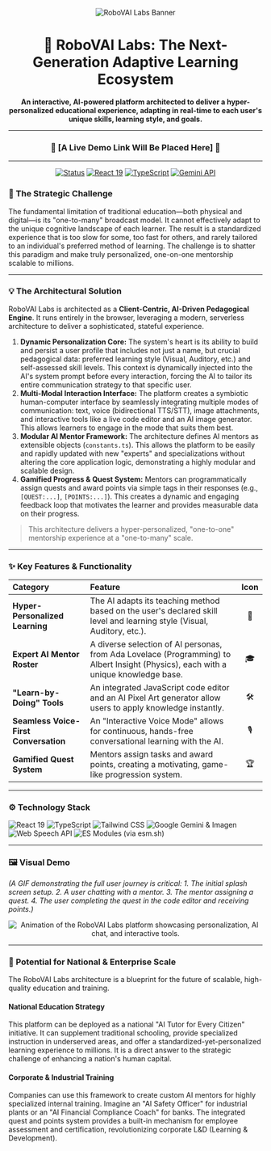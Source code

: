 <div align="center">

![RoboVAI Labs Banner](https://placehold.co/1200x400/4B0082/FFFFFF/png?text=RoboVAI%20Labs)

# 🤖 RoboVAI Labs: The Next-Generation Adaptive Learning Ecosystem

**An interactive, AI-powered platform architected to deliver a hyper-personalized educational experience, adapting in real-time to each user's unique skills, learning style, and goals.**

---

### 🚀 **[A Live Demo Link Will Be Placed Here]** 🚀

---

<p align="center">
  <a href="#"><img src="https://img.shields.io/badge/Status-Live%20Prototype-brightgreen?style=for-the-badge" alt="Status"></a>
  <a href="#"><img src="https://img.shields.io/badge/React-19-61DAFB?style=for-the-badge&logo=react" alt="React 19"></a>
  <a href="#"><img src="https://img.shields.io/badge/TypeScript-3178C6?style=for-the-badge&logo=typescript" alt="TypeScript"></a>
  <a href="#"><img src="https://img.shields.io/badge/AI-Google%20Gemini%20%26%20Imagen-4A8CF7?style=for-the-badge&logo=google-gemini" alt="Gemini API"></a>
</p>

</div>

### 🎯 The Strategic Challenge

The fundamental limitation of traditional education—both physical and digital—is its "one-to-many" broadcast model. It cannot effectively adapt to the unique cognitive landscape of each learner. The result is a standardized experience that is too slow for some, too fast for others, and rarely tailored to an individual's preferred method of learning. The challenge is to shatter this paradigm and make truly personalized, one-on-one mentorship scalable to millions.

---

### 💡 The Architectural Solution

RoboVAI Labs is architected as a **Client-Centric, AI-Driven Pedagogical Engine**. It runs entirely in the browser, leveraging a modern, serverless architecture to deliver a sophisticated, stateful experience.

1.  **Dynamic Personalization Core:** The system's heart is its ability to build and persist a user profile that includes not just a name, but crucial pedagogical data: preferred learning style (Visual, Auditory, etc.) and self-assessed skill levels. This context is dynamically injected into the AI's system prompt before every interaction, forcing the AI to tailor its entire communication strategy to that specific user.
2.  **Multi-Modal Interaction Interface:** The platform creates a symbiotic human-computer interface by seamlessly integrating multiple modes of communication: text, voice (bidirectional TTS/STT), image attachments, and interactive tools like a live code editor and an AI image generator. This allows learners to engage in the mode that suits them best.
3.  **Modular AI Mentor Framework:** The architecture defines AI mentors as extensible objects (`constants.ts`). This allows the platform to be easily and rapidly updated with new "experts" and specializations without altering the core application logic, demonstrating a highly modular and scalable design.
4.  **Gamified Progress & Quest System:** Mentors can programmatically assign quests and award points via simple tags in their responses (e.g., `[QUEST:...]`, `[POINTS:...]`). This creates a dynamic and engaging feedback loop that motivates the learner and provides measurable data on their progress.

> This architecture delivers a hyper-personalized, "one-to-one" mentorship experience at a "one-to-many" scale.

---

### ✨ Key Features & Functionality

| Category | Feature | Icon |
| :--- | :--- | :---: |
| **Hyper-Personalized Learning** | The AI adapts its teaching method based on the user's declared skill level and learning style (Visual, Auditory, etc.). | 🧬 |
| **Expert AI Mentor Roster** | A diverse selection of AI personas, from Ada Lovelace (Programming) to Albert Insight (Physics), each with a unique knowledge base. | 🎓 |
| **"Learn-by-Doing" Tools** | An integrated JavaScript code editor and an AI Pixel Art generator allow users to apply knowledge instantly. | 🛠️ |
| **Seamless Voice-First Conversation** | An "Interactive Voice Mode" allows for continuous, hands-free conversational learning with the AI. | 🎙️ |
| **Gamified Quest System** | Mentors assign tasks and award points, creating a motivating, game-like progression system. | 🏆 |


---

### ⚙️ Technology Stack

![React 19](https://img.shields.io/badge/React-19-20232A?style=for-the-badge&logo=react&logoColor=61DAFB)
![TypeScript](https://img.shields.io/badge/TypeScript-007ACC?style=for-the-badge&logo=typescript&logoColor=white)
![Tailwind CSS](https://img.shields.io/badge/Tailwind_CSS-38B2AC?style=for-the-badge&logo=tailwind-css&logoColor=white)
![Google Gemini & Imagen](https://img.shields.io/badge/Google%20AI-4A8CF7?style=for-the-badge&logo=google-gemini&logoColor=white)
![Web Speech API](https://img.shields.io/badge/Web%20Speech%20API-F26B2C?style=for-the-badge&logo=html5)
![ES Modules (via esm.sh)](https://img.shields.io/badge/Architecture-ES%20Modules-F7DF1E?style=for-the-badge&logo=javascript)

---

### 🖼️ Visual Demo

*(A GIF demonstrating the full user journey is critical: 1. The initial splash screen setup. 2. A user chatting with a mentor. 3. The mentor assigning a quest. 4. The user completing the quest in the code editor and receiving points.)*

<div align="center">

![Animation of the RoboVAI Labs platform showcasing personalization, AI chat, and interactive tools.](https://placehold.co/800x450/4B0082/FFFFFF/gif?text=Live%20Personalized%20Learning%20Demo)

</div>

---

### 🚀 Potential for National & Enterprise Scale

The RoboVAI Labs architecture is a blueprint for the future of scalable, high-quality education and training.

#### **National Education Strategy**
This platform can be deployed as a national "AI Tutor for Every Citizen" initiative. It can supplement traditional schooling, provide specialized instruction in underserved areas, and offer a standardized-yet-personalized learning experience to millions. It is a direct answer to the strategic challenge of enhancing a nation's human capital.

#### **Corporate & Industrial Training**
Companies can use this framework to create custom AI mentors for highly specialized internal training. Imagine an "AI Safety Officer" for industrial plants or an "AI Financial Compliance Coach" for banks. The integrated quest and points system provides a built-in mechanism for employee assessment and certification, revolutionizing corporate L&D (Learning & Development).
